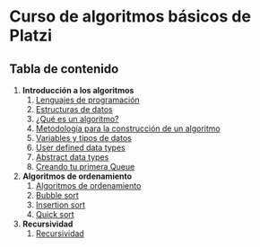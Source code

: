 # Curso de algoritmos básicos de Platzi

## Tabla de contenido

1. **Introducción a los algoritmos**
    1. [Lenguajes de programación](/introduccion_a_los_algoritmos/lenguajes_de_programacion/lenguajes_de_programacion.md)
    2. [Estructuras de datos](/introduccion_a_los_algoritmos/estructuras_de_datos/estructuras_de_datos.md)
    3. [¿Qué es un algoritmo?](/introduccion_a_los_algoritmos/que_es_un_algoritmo/que_es_un_algoritmo.md)
    4. [Metodología para la construcción de un algoritmo](/introduccion_a_los_algoritmos/metodologia_para_la_construccion_de_un_algoritmo/metodologia_para_la_construccion_de_un_algoritmo.md)
    5. [Variables y tipos de datos](/introduccion_a_los_algoritmos/variables_y_tipos_de_datos/variables_y_tipos_de_datos.md)
    6. [User defined data types](/introduccion_a_los_algoritmos/user_defined_data_types/user_defined_data_types.md)
    7. [Abstract data types](/introduccion_a_los_algoritmos/abstract_data_types/abstract_data_types.md)
    8. [Creando tu primera Queue](/introduccion_a_los_algoritmos/creando_tu_primera_queue/creando_tu_primera_queue.md)
2. **Algoritmos de ordenamiento**
    1. [Algoritmos de ordenamiento](/algoritmos_de_ordenamiento/algoritmos_de_ordenamiento/algoritmos_de_ordenamiento.md)
    2. [Bubble sort](/algoritmos_de_ordenamiento/bubble_sort/bubble_sort.md)
    3. [Insertion sort](/algoritmos_de_ordenamiento/insertion_sort/insertion_sort.md)
    4. [Quick sort](/algoritmos_de_ordenamiento/quick_sort/quick_sort.md)
3. **Recursividad**
    1. [Recursividad](/recursividad/recursividad/recursividad.md)